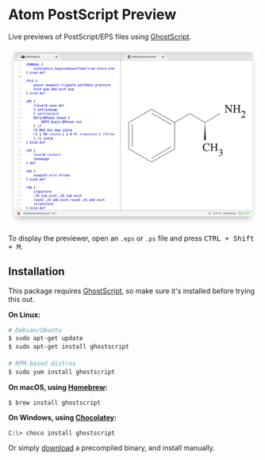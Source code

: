 Atom PostScript Preview
=======================

Live previews of PostScript/EPS files using [GhostScript][].


![Figure 1: Structural formula rendering](./figure-1.png)


To display the previewer, open an `.eps` or `.ps` file and press <kbd>CTRL + Shift + M</kbd>.


Installation
--------------------------------------------------------------------------------
This package requires [GhostScript][download],
so make sure it's installed before trying this out.

**On Linux:**
~~~bash
# Debian/Ubuntu
$ sudo apt-get update
$ sudo apt-get install ghostscript

# RPM-based distros
$ sudo yum install ghostscript
~~~

**On macOS, using [Homebrew][]:**
~~~console
$ brew install ghostscript
~~~

**On Windows, using [Chocolatey][]:**
~~~batch
C:\> choco install ghostscript
~~~

Or simply [download][] a precompiled binary, and install manually.




[GhostScript]: https://www.ghostscript.com/
[download]:    https://www.ghostscript.com/download/gsdnld.html
[Homebrew]:    https://brew.sh/
[Chocolatey]:  https://chocolatey.org/
